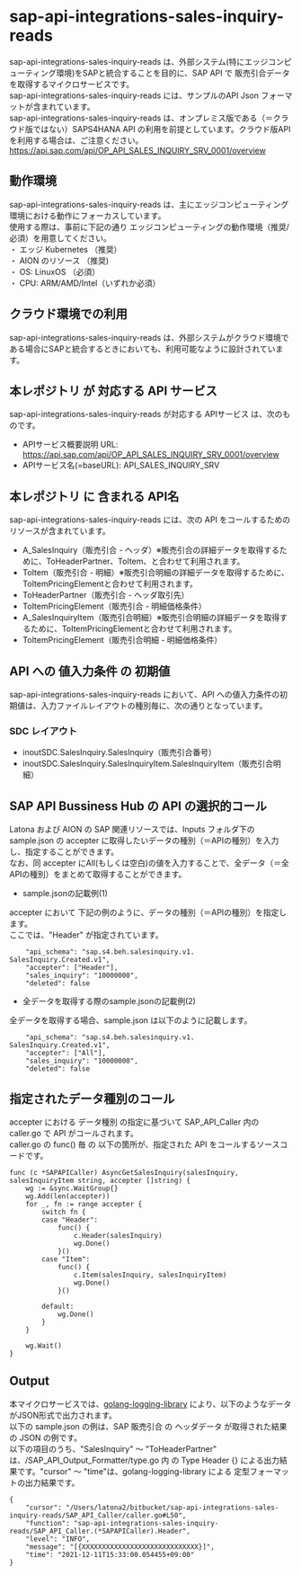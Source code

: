 # sap-api-integrations-sales-inquiry-reads  
sap-api-integrations-sales-inquiry-reads は、外部システム(特にエッジコンピューティング環境)をSAPと統合することを目的に、SAP API で 販売引合データを取得するマイクロサービスです。    
sap-api-integrations-sales-inquiry-reads には、サンプルのAPI Json フォーマットが含まれています。   
sap-api-integrations-sales-inquiry-reads は、オンプレミス版である（＝クラウド版ではない）SAPS4HANA API の利用を前提としています。クラウド版APIを利用する場合は、ご注意ください。   
https://api.sap.com/api/OP_API_SALES_INQUIRY_SRV_0001/overview  

## 動作環境  
sap-api-integrations-sales-inquiry-reads は、主にエッジコンピューティング環境における動作にフォーカスしています。  
使用する際は、事前に下記の通り エッジコンピューティングの動作環境（推奨/必須）を用意してください。  
・ エッジ Kubernetes （推奨）    
・ AION のリソース （推奨)    
・ OS: LinuxOS （必須）    
・ CPU: ARM/AMD/Intel（いずれか必須）　　

## クラウド環境での利用
sap-api-integrations-sales-inquiry-reads は、外部システムがクラウド環境である場合にSAPと統合するときにおいても、利用可能なように設計されています。  

## 本レポジトリ が 対応する API サービス
sap-api-integrations-sales-inquiry-reads が対応する APIサービス は、次のものです。

* APIサービス概要説明 URL: https://api.sap.com/api/OP_API_SALES_INQUIRY_SRV_0001/overview    
* APIサービス名(=baseURL): API_SALES_INQUIRY_SRV

## 本レポジトリ に 含まれる API名
sap-api-integrations-sales-inquiry-reads には、次の API をコールするためのリソースが含まれています。  

* A_SalesInquiry（販売引合 - ヘッダ）※販売引合の詳細データを取得するために、ToHeaderPartner、ToItem、と合わせて利用されます。
* ToItem（販売引合 - 明細）※販売引合明細の詳細データを取得するために、ToItemPricingElementと合わせて利用されます。
* ToHeaderPartner（販売引合 - ヘッダ取引先）
* ToItemPricingElement（販売引合 - 明細価格条件）
* A_SalesInquiryItem（販売引合明細）※販売引合明細の詳細データを取得するために、ToItemPricingElementと合わせて利用されます。
* ToItemPricingElement（販売引合明細 - 明細価格条件）

## API への 値入力条件 の 初期値
sap-api-integrations-sales-inquiry-reads において、API への値入力条件の初期値は、入力ファイルレイアウトの種別毎に、次の通りとなっています。  

### SDC レイアウト

* inoutSDC.SalesInquiry.SalesInquiry（販売引合番号）
* inoutSDC.SalesInquiry.SalesInquiryItem.SalesInquiryItem（販売引合明細）

## SAP API Bussiness Hub の API の選択的コール

Latona および AION の SAP 関連リソースでは、Inputs フォルダ下の sample.json の accepter に取得したいデータの種別（＝APIの種別）を入力し、指定することができます。  
なお、同 accepter にAll(もしくは空白)の値を入力することで、全データ（＝全APIの種別）をまとめて取得することができます。  

* sample.jsonの記載例(1)  

accepter において 下記の例のように、データの種別（＝APIの種別）を指定します。  
ここでは、"Header" が指定されています。

```
	"api_schema": "sap.s4.beh.salesinquiry.v1.	SalesInquiry.Created.v1",
	"accepter": ["Header"],
	"sales_inquiry": "10000000",
	"deleted": false
```
  
* 全データを取得する際のsample.jsonの記載例(2)  

全データを取得する場合、sample.json は以下のように記載します。  

```
	"api_schema": "sap.s4.beh.salesinquiry.v1.	SalesInquiry.Created.v1",
	"accepter": ["All"],
	"sales_inquiry": "10000000",
	"deleted": false
```

## 指定されたデータ種別のコール

accepter における データ種別 の指定に基づいて SAP_API_Caller 内の caller.go で API がコールされます。  
caller.go の func() 毎 の 以下の箇所が、指定された API をコールするソースコードです。  

```
func (c *SAPAPICaller) AsyncGetSalesInquiry(salesInquiry, salesInquiryItem string, accepter []string) {
	wg := &sync.WaitGroup{}
	wg.Add(len(accepter))
	for _, fn := range accepter {
		switch fn {
		case "Header":
			func() {
				c.Header(salesInquiry)
				wg.Done()
			}()
		case "Item":
			func() {
				c.Item(salesInquiry, salesInquiryItem)
				wg.Done()
			}()

		default:
			wg.Done()
		}
	}

	wg.Wait()
}
```
## Output  
本マイクロサービスでは、[golang-logging-library](https://github.com/latonaio/golang-logging-library) により、以下のようなデータがJSON形式で出力されます。  
以下の sample.json の例は、SAP 販売引合 の ヘッダデータ が取得された結果の JSON の例です。  
以下の項目のうち、"SalesInquiry" ～ "ToHeaderPartner" は、/SAP_API_Output_Formatter/type.go 内 の Type Header {} による出力結果です。"cursor" ～ "time"は、golang-logging-library による 定型フォーマットの出力結果です。  

```
{
	"cursor": "/Users/latona2/bitbucket/sap-api-integrations-sales-inquiry-reads/SAP_API_Caller/caller.go#L50",
	"function": "sap-api-integrations-sales-inquiry-reads/SAP_API_Caller.(*SAPAPICaller).Header",
	"level": "INFO",
	"message": "[{XXXXXXXXXXXXXXXXXXXXXXXXXXXXX}]",
	"time": "2021-12-11T15:33:00.054455+09:00"
}
```
